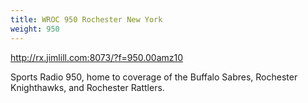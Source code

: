 ```yaml
---
title: WROC 950 Rochester New York
weight: 950
---
```

http://rx.jimlill.com:8073/?f=950.00amz10

Sports Radio 950, home to coverage of the Buffalo Sabres, Rochester
Knighthawks, and Rochester Rattlers.
